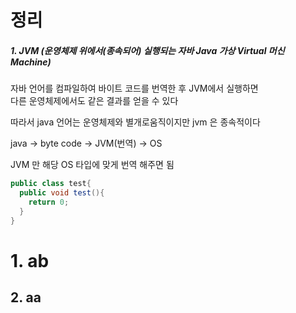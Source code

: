 <h1>정리</h1>
<h5>1. JVM (운영체제 위에서(종속되어) 실행되는 자바 Java 가상 Virtual 머신 Machine)</h5>

자바 언어를 컴파일하여 바이트 코드를 번역한 후 JVM에서 실행하면<br>
다른 운영체제에서도 같은 결과를 얻을 수 있다

따라서 java 언어는 운영체제와 별개로움직이지만 jvm 은 종속적이다

java -> byte code -> JVM(번역) -> OS

JVM 만 해당 OS 타입에 맞게 번역 해주면 됨

```java
public class test{
  public void test(){
    return 0;
  }
}

```


# 1. ab

## 2. aa
